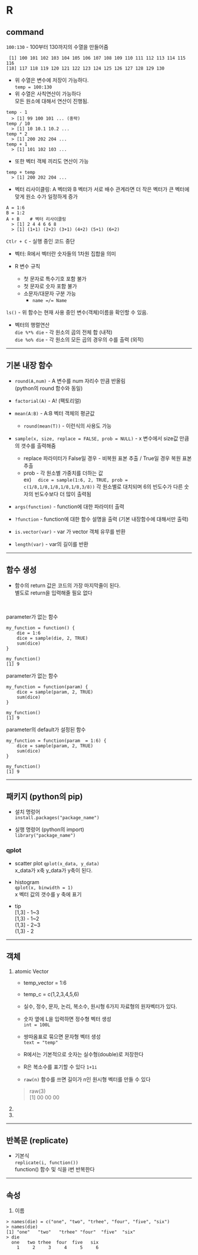 # R

## command

`100:130` - 100부터 130까지의 수열을 만들어줌
```
 [1] 100 101 102 103 104 105 106 107 108 109 110 111 112 113 114 115 116
[18] 117 118 119 120 121 122 123 124 125 126 127 128 129 130
```
* 위 수열은 변수에 저장이 가능하다.  
`temp = 100:130`  
* 위 수열은 사칙연산이 가능하다  
모든 원소에 대해서 연산이 진행됨.
```
temp - 1
  > [1] 99 100 101 ... (중략)
temp / 10
  > [1] 10 10.1 10.2 ...
temp * 2
  > [1] 200 202 204 ...
temp + 1
  > [1] 101 102 103 ...
```
* 또한 벡터 객체 끼리도 연산이 가능
```
temp + temp
  > [1] 200 202 204 ...
```
* 벡터 리사이클링: A 벡터와 B 벡터가 서로 배수 관계라면 더 작은 벡터가 큰 벡터에 맞게 원소 수가 일정하게 증가
```
A = 1:6
B = 1:2
A + B    # 벡터 리사이클링
  > [1] 2 4 4 6 6 8
  > [1] (1+1) (2+2) (3+1) (4+2) (5+1) (6+2)
```


`Ctlr + C` - 실행 중인 코드 중단  

* 벡터: R에서 벡터란 숫자들의 1차원 집합을 의미  

* R 변수 규칙  
    * 첫 문자로 특수기호 포함 불가
    * 첫 문자로 숫자 포함 불가  
    * 소문자/대문자 구분 가능
        * `name =/= Name`  

`ls()` - 위 함수는 현재 사용 중인 변수(객체)이름을 확인할 수 있음.

* 벡터의 행렬연산  
`die %*% die` - 각 원소의 곱의 전체 합 (내적)  
`die %o% die` - 각 원소의 모든 곱의 경우의 수를 출력 (외적)  

___
## 기본 내장 함수

* `round(A,num)` - A 변수를 num 자리수 만큼 반올림  
(python의 round 함수와 동일)
* `factorial(A)` - A! (팩토리얼)  
* `mean(A:B)` - A:B 벡터 객체의 평균값
    * `round(mean(T))` - 이런식의 사용도 가능
* `sample(x, size, replace = FALSE, prob = NULL)` - x 변수에서 size값 만큼의 갯수를 출력해줌
    * replace 파라미터가 False일 경우 - 비복원 표본 추출 / True일 경우 복원 표본 추출
    * prob - 각 원소별 가중치를 더하는 값  
    ex) `  dice = sample(1:6, 2, TRUE, prob = c(1/8,1/8,1/8,1/8,1/8,3/8))`
    각 원소별로 대치되며 6의 빈도수가 다른 숫자의 빈도수보다 더 많이 출력됨

* `args(function)` - function에 대한 파라미터 출력

* `?function` - function에 대한 함수 설명을 출력 (기본 내장함수에 대해서만 출력)  

* `is.vector(var)` - var 가 vector 객체 유무를 반환

* `length(var)` - var의 길이를 반환
___
## 함수 생성
* 함수의 return 값은 코드의 가장 마지막줄이 된다.  
별도로 return을 입력해줄 필요 없다  
<br>

parameter가 없는 함수
```
my_function = function() {
    die = 1:6
    dice = sample(die, 2, TRUE)
    sum(dice)
}

my_function()
[1] 9
```
  
parameter가 없는 함수
```
my_function = function(param) {
    dice = sample(param, 2, TRUE)
    sum(dice)
}

my_function()
[1] 9
```

parameter의 default가 설정된 함수
```
my_function = function(param  = 1:6) {
    dice = sample(param, 2, TRUE)
    sum(dice)
}

my_function()
[1] 9
```
___
## 패키지 (python의 pip)

* 설치 명렁어  
`install.packages("package_name")`

* 실행 명령어 (python의 import)  
`library("package_name")`


### qplot
* scatter plot
`qplot(x_data, y_data)`  
x_data가 x축 y_data가 y축이 된다.

* histogram  
`qplot(x, binwidth = 1)`  
x 벡터 값의 갯수를 y 축에 표기

* tip  
[1,3] - 1~3  
[1,3) - 1~2  
(1,3] - 2~3  
(1,3) - 2  


___
## 객체
1. atomic Vector  
    * temp_vector = 1:6
    * temp_c = c(1,2,3,4,5,6)
    * 실수, 정수, 문자, 논리, 복소수, 원시형 6가지 자료형의 원자벡터가 있다.

    * 숫자 옆에 L을 입력하면 정수형 벡터 생성  
    `int = 100L`
    * 쌍따옴표로 묶으면 문자형 벡터 생성  
    `text = "temp"`
    * R에서는 기본적으로 숫자는 실수형(double)로 저장한다
    * R은 복소수를 표기할 수 있다 `1+1i`
    * `raw(n)` 함수를 쓰면 길이가 n인 원시형 벡터를 만들 수 있다  
    > raw(3)  
    > [1] 00 00 00



2. 
    
3. 
___
## 반복문 (replicate)
* 기본식  
`replicate(i, function())`  
function() 함수 및 식을 i번 반복한다

___

## 속성
1. 이름
```
> names(die) = c("one", "two", "trhee", "four", "five", "six")
> names(die)
[1] "one"   "two"   "trhee" "four"  "five"  "six"  
> die
  one   two trhee  four  five   six 
    1     2     3     4     5     6 
```
